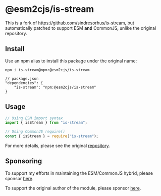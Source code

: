 # @esm2cjs/is-stream

This is a fork of https://github.com/sindresorhus/is-stream, but automatically patched to support ESM **and** CommonJS, unlike the original repository.

## Install

Use an npm alias to install this package under the original name:

```
npm i is-stream@npm:@esm2cjs/is-stream
```

```jsonc
// package.json
"dependencies": {
    "is-stream": "npm:@esm2cjs/is-stream"
}
```

## Usage

```js
// Using ESM import syntax
import { isStream } from "is-stream";

// Using CommonJS require()
const { isStream } = require("is-stream");
```

For more details, please see the original [repository](https://github.com/sindresorhus/is-stream).

## Sponsoring

To support my efforts in maintaining the ESM/CommonJS hybrid, please sponsor [here](https://github.com/sponsors/AlCalzone).

To support the original author of the module, please sponsor [here](https://github.com/sindresorhus/is-stream).
